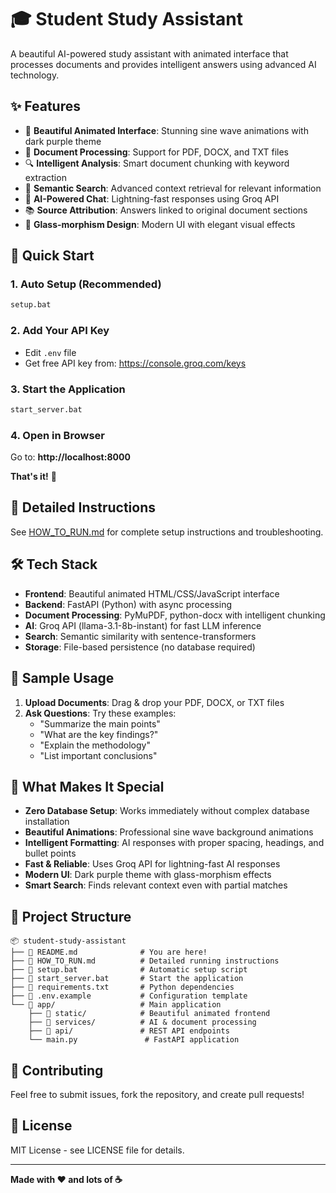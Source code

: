 # 🎓 Student Study Assistant

A beautiful AI-powered study assistant with animated interface that processes documents and provides intelligent answers using advanced AI technology.

## ✨ Features

- 🌊 **Beautiful Animated Interface**: Stunning sine wave animations with dark purple theme
- 📄 **Document Processing**: Support for PDF, DOCX, and TXT files
- 🔍 **Intelligent Analysis**: Smart document chunking with keyword extraction
- 🎯 **Semantic Search**: Advanced context retrieval for relevant information
- 🤖 **AI-Powered Chat**: Lightning-fast responses using Groq API
- 📚 **Source Attribution**: Answers linked to original document sections
- 🎨 **Glass-morphism Design**: Modern UI with elegant visual effects

## 🚀 Quick Start

### 1. **Auto Setup (Recommended)**
```bash
setup.bat
```

### 2. **Add Your API Key**
- Edit `.env` file
- Get free API key from: https://console.groq.com/keys

### 3. **Start the Application**
```bash
start_server.bat
```

### 4. **Open in Browser**
Go to: **http://localhost:8000**

**That's it!** 🎉

## 📖 Detailed Instructions

See [HOW_TO_RUN.md](HOW_TO_RUN.md) for complete setup instructions and troubleshooting.

## 🛠️ Tech Stack

- **Frontend**: Beautiful animated HTML/CSS/JavaScript interface
- **Backend**: FastAPI (Python) with async processing  
- **Document Processing**: PyMuPDF, python-docx with intelligent chunking
- **AI**: Groq API (llama-3.1-8b-instant) for fast LLM inference
- **Search**: Semantic similarity with sentence-transformers
- **Storage**: File-based persistence (no database required)

## 🎯 Sample Usage

1. **Upload Documents**: Drag & drop your PDF, DOCX, or TXT files
2. **Ask Questions**: Try these examples:
   - "Summarize the main points"
   - "What are the key findings?"
   - "Explain the methodology"
   - "List important conclusions"

## 🌟 What Makes It Special

- **Zero Database Setup**: Works immediately without complex database installation
- **Beautiful Animations**: Professional sine wave background animations  
- **Intelligent Formatting**: AI responses with proper spacing, headings, and bullet points
- **Fast & Reliable**: Uses Groq API for lightning-fast AI responses
- **Modern UI**: Dark purple theme with glass-morphism effects
- **Smart Search**: Finds relevant context even with partial matches

## 📁 Project Structure

```
📦 student-study-assistant
├── 📄 README.md              # You are here!
├── 📄 HOW_TO_RUN.md          # Detailed running instructions  
├── 📄 setup.bat              # Automatic setup script
├── 📄 start_server.bat       # Start the application
├── 📄 requirements.txt       # Python dependencies
├── 📄 .env.example           # Configuration template
└── 📁 app/                   # Main application
    ├── 📁 static/            # Beautiful animated frontend
    ├── 📁 services/          # AI & document processing
    ├── 📁 api/               # REST API endpoints
    └── main.py               # FastAPI application
```

## 🤝 Contributing

Feel free to submit issues, fork the repository, and create pull requests!

## 📜 License

MIT License - see LICENSE file for details.

---

**Made with ❤️ and lots of ☕**